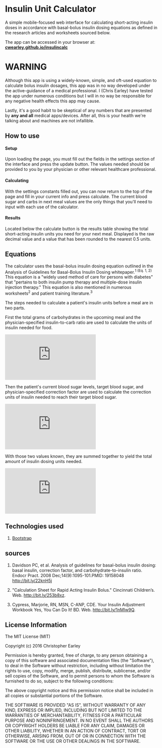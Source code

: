 # Insulin Unit Calculator
A simple mobile-focused web interface for calculating short-acting insulin doses in accordance with basal-bolus insulin dosing equations as defined in the research articles and worksheets sourced below.

The app can be accessed in your browser at: <strong> [cwearley.github.io/insulincalc](http://cwearley.github.io/insulincalc/) </strong>

# <strong> WARNING </strong>

Although this app is using a widely-known, simple, and oft-used equation to calculate bolus insulin dosages, this app was in no way developed under the active-guidance of a medical professional. I (Chris Earley) have tested the app under numerous conditions but I will in no way be responsible for any negative health effects this app may cause.


Lastly, it's a good habit to be skeptical of any numbers that are presented by <strong>any and all</strong> medical apps/devices. After all, this is your health we're talking about and machines are not infallible.

## How to use

#### Setup
Upon loading the page, you must fill out the fields in the settings section of the interface and press the update button. The values needed should be provided to you by your physician or other relevant healthcare professional.


#### Calculating

With the settings constants filled out, you can now return to the top of the page and fill in your current info and press calculate. The current blood sugar and carbs in next meal values are the only things that you'll need to input with each use of the calculator.

#### Results

Located below the calculate button is the results table showing the total short-acting insulin units you need for your next meal. Displayed is the raw decimal value and a value that has been rounded to the nearest 0.5 units.


## Equations

The calculator uses the basal-bolus insulin dosing equation outlined in the Analysis of Guidelines for Basal-Bolus Insulin Dosing whitepaper.<sup>1 (Eq. 1, 2)</sup> This equation is a "widely used method of care for persons with diabetes" that "pertains to both insulin pump therapy and multiple-dose insulin injection therapy." This equation is also mentioned in numerous worksheets<sup>2</sup> and patient training literature.<sup>3</sup>

The steps needed to calculate a patient's insulin units before a meal are in two parts.

First the total grams of carbohydrates in the upcoming meal and the physician-specified insulin-to-carb ratio are used to calculate the units of insulin needed for food.

![Food Dose](http://latex.codecogs.com/gif.latex?%5Cbg_white%20%5Cfn_phv%20Insulin%5C%20Dose_%7B%28food%29%7D%5C%20%3D%5C%20%5Cfrac%7BCarbs%5C%20in%5C%20Next%5C%20Meal%7D%7BInsulin%5C%20to%5C%20Carb%5C%20Ratio%7D)

Then the patient's current blood sugar levels, target blood sugar, and physician-specified correction factor are used to calculate the correction units of insulin needed to reach their target blood sugar.

![Correction Dose](http://latex.codecogs.com/gif.latex?%5Cbg_white%20%5Cfn_phv%20Insulin%5C%20Dose_%7B%28correction%29%7D%5C%20%3D%5C%20%5Cfrac%7BCurrent%5C%20Blood%5C%20Sugar%5C%20-%5C%20Target%5C%20Blood%5C%20Sugar%7D%7BCorrection%5C%20Factor%7D)

With those two values known, they are summed together to yield the total amount of insulin dosing units needed.

![Total Dose](http://latex.codecogs.com/gif.latex?%5Cbg_white%20%5Cfn_phv%20Insulin%5C%20Dose_%7B%28total%29%7D%20%3D%20Insulin%5C%20Dose_%7B%28food%29%7D%20&plus;%20Insulin%5C%20Dose_%7B%28correction%29%7D)

## Technologies used

1. [Bootstrap](http://getbootstrap.com/2.3.2/)

## sources

1. Davidson PC, et al. Analysis of guidelines for basal-bolus insulin dosing: basal insulin, correction factor, and carbohydrate-to-insulin ratio. Endocr Pract. 2008 Dec;14(9):1095-101.PMID: 19158048 <http://bit.ly/22knH5j>

2. "Calculation Sheet for Rapid Acting Insulin Bolus." Cincinnati Children’s. Web. <http://bit.ly/253b8xz>.

3. Cypress, Marjorie, RN, MSN, C-ANP, CDE. Your Insulin Adjustment Workbook Yes, You Can Do It! BD. Web. <http://bit.ly/1nMIw9Q>.

## License Information

The MIT License (MIT)

Copyright (c) 2016 Christopher Earley

Permission is hereby granted, free of charge, to any person obtaining a copy
of this software and associated documentation files (the "Software"), to deal
in the Software without restriction, including without limitation the rights
to use, copy, modify, merge, publish, distribute, sublicense, and/or sell
copies of the Software, and to permit persons to whom the Software is
furnished to do so, subject to the following conditions:

The above copyright notice and this permission notice shall be included in all
copies or substantial portions of the Software.

THE SOFTWARE IS PROVIDED "AS IS", WITHOUT WARRANTY OF ANY KIND, EXPRESS OR
IMPLIED, INCLUDING BUT NOT LIMITED TO THE WARRANTIES OF MERCHANTABILITY,
FITNESS FOR A PARTICULAR PURPOSE AND NONINFRINGEMENT. IN NO EVENT SHALL THE
AUTHORS OR COPYRIGHT HOLDERS BE LIABLE FOR ANY CLAIM, DAMAGES OR OTHER
LIABILITY, WHETHER IN AN ACTION OF CONTRACT, TORT OR OTHERWISE, ARISING FROM,
OUT OF OR IN CONNECTION WITH THE SOFTWARE OR THE USE OR OTHER DEALINGS IN THE
SOFTWARE.
